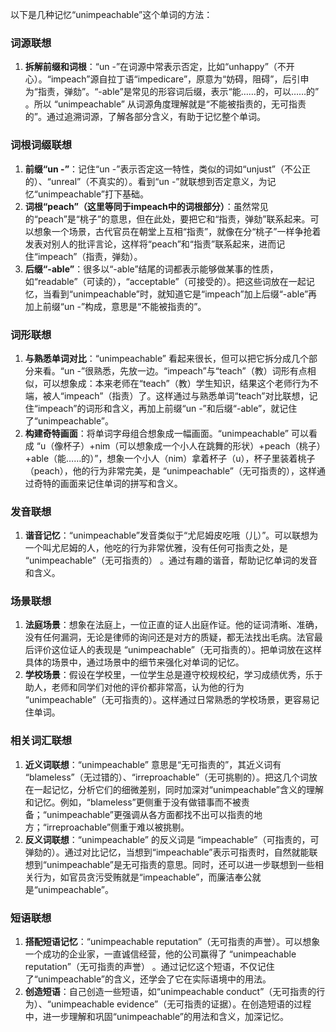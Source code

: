 以下是几种记忆“unimpeachable”这个单词的方法：

### 词源联想
1. **拆解前缀和词根**：“un -”在词源中常表示否定，比如“unhappy”（不开心）。“impeach”源自拉丁语“impedicare”，原意为“妨碍，阻碍”，后引申为“指责，弹劾”。“-able”是常见的形容词后缀，表示“能……的，可以……的” 。所以 “unimpeachable” 从词源角度理解就是“不能被指责的，无可指责的”。通过追溯词源，了解各部分含义，有助于记忆整个单词。

### 词根词缀联想
1. **前缀“un -”**：记住“un -”表示否定这一特性，类似的词如“unjust”（不公正的）、“unreal”（不真实的）。看到“un -”就联想到否定意义，为记忆“unimpeachable”打下基础。
2. **词根“peach”（这里等同于impeach中的词根部分）**：虽然常见的“peach”是“桃子”的意思，但在此处，要把它和“指责，弹劾”联系起来。可以想象一个场景，古代官员在朝堂上互相“指责”，就像在分“桃子”一样争抢着发表对别人的批评言论，这样将“peach”和“指责”联系起来，进而记住“impeach”（指责，弹劾）。
3. **后缀“-able”**：很多以“-able”结尾的词都表示能够做某事的性质，如“readable”（可读的），“acceptable”（可接受的）。把这些词放在一起记忆，当看到“unimpeachable”时，就知道它是“impeach”加上后缀“-able”再加上前缀“un -”构成，意思是“不能被指责的”。

### 词形联想
1. **与熟悉单词对比**：“unimpeachable” 看起来很长，但可以把它拆分成几个部分来看。“un -”很熟悉，先放一边。“impeach”与“teach”（教）词形有点相似，可以想象成：本来老师在“teach”（教）学生知识，结果这个老师行为不端，被人“impeach”（指责）了。这样通过与熟悉单词“teach”对比联想，记住“impeach”的词形和含义，再加上前缀“un -”和后缀“-able”，就记住了“unimpeachable”。
2. **构建奇特画面**：将单词字母组合想象成一幅画面。“unimpeachable” 可以看成 “u（像杯子）+nim（可以想象成一个小人在跳舞的形状）+peach（桃子）+able（能……的）”，想象一个小人（nim）拿着杯子（u），杯子里装着桃子（peach），他的行为非常完美，是 “unimpeachable”（无可指责的），这样通过奇特的画面来记住单词的拼写和含义。

### 发音联想
1. **谐音记忆**：“unimpeachable”发音类似于“尤尼姆皮吃哦（儿）”。可以联想为一个叫尤尼姆的人，他吃的行为非常优雅，没有任何可指责之处，是 “unimpeachable”（无可指责的） 。通过有趣的谐音，帮助记忆单词的发音和含义。

### 场景联想
1. **法庭场景**：想象在法庭上，一位正直的证人出庭作证。他的证词清晰、准确，没有任何漏洞，无论是律师的询问还是对方的质疑，都无法找出毛病。法官最后评价这位证人的表现是 “unimpeachable”（无可指责的）。把单词放在这样具体的场景中，通过场景中的细节来强化对单词的记忆。
2. **学校场景**：假设在学校里，一位学生总是遵守校规校纪，学习成绩优秀，乐于助人，老师和同学们对他的评价都非常高，认为他的行为 “unimpeachable”（无可指责的）。这样通过日常熟悉的学校场景，更容易记住单词。

### 相关词汇联想
1. **近义词联想**：“unimpeachable” 意思是“无可指责的”，其近义词有 “blameless”（无过错的）、“irreproachable”（无可挑剔的）。把这几个词放在一起记忆，分析它们的细微差别，同时加深对“unimpeachable”含义的理解和记忆。例如，“blameless”更侧重于没有做错事而不被责备；“unimpeachable”更强调从各方面都找不出可以指责的地方；“irreproachable”侧重于难以被挑剔。
2. **反义词联想**：“unimpeachable” 的反义词是 “impeachable”（可指责的，可弹劾的）。通过对比记忆，当想到“impeachable”表示可指责时，自然就能联想到“unimpeachable”是无可指责的意思。同时，还可以进一步联想到一些相关行为，如官员贪污受贿就是“impeachable”，而廉洁奉公就是“unimpeachable”。

### 短语联想
1. **搭配短语记忆**：“unimpeachable reputation”（无可指责的声誉）。可以想象一个成功的企业家，一直诚信经营，他的公司赢得了 “unimpeachable reputation”（无可指责的声誉） 。通过记忆这个短语，不仅记住了“unimpeachable”的含义，还学会了它在实际语境中的用法。
2. **创造短语**：自己创造一些短语，如“unimpeachable conduct”（无可指责的行为）、“unimpeachable evidence”（无可指责的证据）。在创造短语的过程中，进一步理解和巩固“unimpeachable”的用法和含义，加深记忆。 